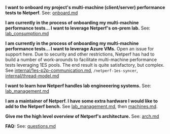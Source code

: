 

**I want to onboard my project's multi-machine (client/server) performance tests to Netperf.** See: [onboard.md](onboard.md)

**I am currently in the process of onboarding my multi-machine performance tests... I want to leverage Netperf's on-prem lab.** See: [lab_consumption.md](lab_consumption.md)

**I am currently in the process of onboarding my multi-machine performance tests... I want to leverage Azure VMs.** Open an issue for support here. Due to security and other restrictions, Netperf has had to build a number of work-arounds to facilitate multi-machine performance tests leveraging 1ES pools. The end result is quite satisfactory, but complex. See [internal/1es-p2p-communication.md](internal/1es-p2p-communication.md), `/netperf-1es-syncer`, [internal/thread-model.md](internal/threat-model.md)

**I want to learn how Netperf handles lab engineeering systems.**
 See: [lab_management.md](lab_management.md)

 **I am a maintainer of Netperf. I have some extra hardware I would like to add to the Netperf bench.** See [lab_management.md](lab_management.md), then [machines.md](machines.md).

 **Give me the high level overview of Netperf's architecture.** See: [arch.md](arch.md)

**FAQ:**
See: [questions.md](questions.md)
